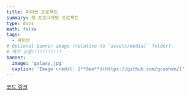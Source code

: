 ```yaml
---
title: 퍼이썬 프로젝트
summary: 첫 프로그래밍 프로젝트
type: docs
math: false
tags:
  - 파이썬
# Optional banner image (relative to `assets/media/` folder).
# 여기 수정!!!!!!!!!!!
banner:
  image: 'galaxy.jpg'
  caption: 'Image credit: [**Geo**](https://github.com/gcushen/)'
---
```


[코드 링크](https://github.com/Coti00/linux_project)